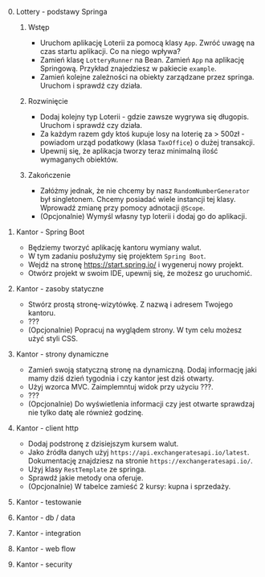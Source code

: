0. Lottery - podstawy Springa
    1. Wstęp
        * Uruchom aplikację Loterii za pomocą klasy `App`. Zwróć uwagę na czas startu aplikacji. Co na niego wpływa?
        * Zamień klasę `LotteryRunner` na Bean. Zamień `App` na aplikację Springową. Przykład znajedziesz w pakiecie `example`.
        * Zamień kolejne zależności na obiekty zarządzane przez springa. Uruchom i sprawdź czy działa.
    
    2. Rozwinięcie
        * Dodaj kolejny typ Loterii - gdzie zawsze wygrywa się długopis. Uruchom i sprawdź czy działa.
        * Za każdym razem gdy ktoś kupuje losy na loterię za > 500zł - powiadom urząd podatkowy (klasa `TaxOffice`) o dużej transakcji.
        * Upewnij się, że aplikacja tworzy teraz minimalną ilość wymaganych obiektów.
        
    3. Zakończenie
        * Załóżmy jednak, że nie chcemy by nasz `RandomNumberGenerator` był singletonem. Chcemy posiadać wiele instancji tej klasy. Wprowadź zmianę przy pomocy adnotacji `@Scope`. 
        * (Opcjonalnie) Wymyśl własny typ loterii i dodaj go do aplikacji.
    
1. Kantor - Spring Boot 
    * Będziemy tworzyć aplikację kantoru wymiany walut.
    * W tym zadaniu posłużymy się projektem `Spring Boot`.
    * Wejdź na stronę https://start.spring.io/ i wygeneruj nowy projekt. 
    * Otwórz projekt w swoim IDE, upewnij się, że możesz go uruchomić.
    
2. Kantor - zasoby statyczne
    * Stwórz prostą stronę-wizytówkę. Z nazwą i adresem Twojego kantoru.
    * ???
    * (Opcjonalnie) Popracuj na wyglądem strony. W tym celu możesz użyć styli CSS.
    
3. Kantor - strony dynamiczne
    * Zamień swoją statyczną stronę na dynamiczną. Dodaj informację jaki mamy dziś dzień tygodnia i czy kantor jest dziś otwarty.
    * Użyj wzorca MVC. Zaimplemntuj widok przy użyciu ???.
    * ???
    * (Opcjonalnie) Do wyświetlenia informacji czy jest otwarte sprawdzaj nie tylko datę ale również godzinę.
    
4. Kantor - client http
    * Dodaj podstronę z dzisiejszym kursem walut.
    * Jako źródła danych użyj `https://api.exchangeratesapi.io/latest`. Dokumentację znajdziesz na stronie `https://exchangeratesapi.io/`.
    * Użyj klasy `RestTemplate` ze springa.
    * Sprawdź jakie metody ona oferuje.
    * (Opcjonalnie) W tabelce zamieść 2 kursy: kupna i sprzedaży.
    
5. Kantor - testowanie
6. Kantor - db / data
7. Kantor - integration
8. Kantor - web flow
9. Kantor - security
